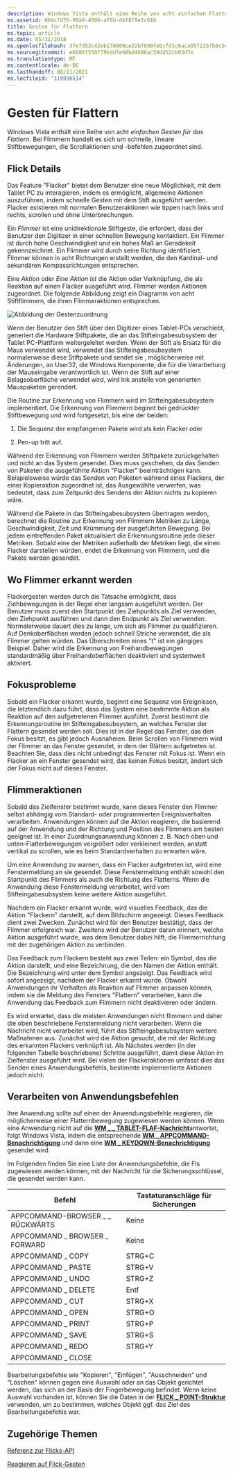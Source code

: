 ```yaml
---
description: Windows Vista enthält eine Reihe von acht einfachen Flattgesten. Bei Flimmern handelt es sich um schnelle, lineare Stiftbewegungen, die Scrollaktionen und -befehlen zugeordnet sind.
ms.assetid: 004c7d76-90a9-4506-a70b-dbf8f9e1c616
title: Gesten für Flattern
ms.topic: article
ms.date: 05/31/2018
ms.openlocfilehash: 37e7d53c42eb178900ce22b7890febcfd1c6aca95f2257b0c5ed06eb20173b79
ms.sourcegitcommit: e6600f550f79bddfe58bd4696ac50dd52cb03d7e
ms.translationtype: MT
ms.contentlocale: de-DE
ms.lasthandoff: 08/11/2021
ms.locfileid: "119936514"
---
```

# <a name="flicks-gestures"></a>Gesten für Flattern

Windows Vista enthält eine Reihe von acht *einfachen Gesten für das Flattern.* Bei Flimmern handelt es sich um schnelle, lineare Stiftbewegungen, die Scrollaktionen und -befehlen zugeordnet sind.

## <a name="flick-details"></a>Flick Details

Das Feature "Flacker" bietet dem Benutzer eine neue Möglichkeit, mit dem Tablet PC zu interagieren, indem es ermöglicht, allgemeine Aktionen auszuführen, indem schnelle Gesten mit dem Stift ausgeführt werden. Flacker existieren mit normalen Benutzeraktionen wie tippen nach links und rechts, scrollen und ohne Unterbrechungen.

Ein *Flimmer* ist eine unidirektionale Stiftgeste, die erfordert, dass der Benutzer den Digitizer in einer schnellen Bewegung kontaktiert. Ein Flimmer ist durch hohe Geschwindigkeit und ein hohes Maß an Geradekeit gekennzeichnet. Ein Flimmer wird durch seine Richtung identifiziert. Flimmer können in acht Richtungen erstellt werden, die den Kardinal- und sekundären Kompassrichtungen entsprechen.

Eine *Aktion* oder *Eine Aktion ist* die Aktion oder Verknüpfung, die als Reaktion auf einen Flacker ausgeführt wird. Flimmer werden Aktionen zugeordnet. Die folgende Abbildung zeigt ein Diagramm von acht Stiftflimmern, die ihren Flimmeraktionen entsprechen.

![Abbildung der Gestenzuordnung](images/2647eb2d-36d0-4610-b923-fa3530d1e640.jpg)

Wenn der Benutzer den Stift über den Digitizer eines Tablet-PCs verschiebt, generiert die Hardware Stiftpakete, die an das Stifteingabesubsystem der Tablet PC-Plattform weitergeleitet werden. Wenn der Stift als Ersatz für die Maus verwendet wird, verwendet das Stifteingabesubsystem normalerweise diese Stiftpakete und sendet sie , möglicherweise mit Änderungen, an User32, die Windows Komponente, die für die Verarbeitung der Mauseingabe verantwortlich ist. Wenn der Stift auf einer Belagsoberfläche verwendet wird, wird Ink anstelle von generierten Mauspaketen gerendert.

Die Routine zur Erkennung von Flimmern wird im Stifteingabesubsystem implementiert. Die Erkennung von Flimmern beginnt bei gedrückter Stiftbewegung und wird fortgesetzt, bis eine der beiden:

1) Die Sequenz der empfangenen Pakete wird als kein Flacker oder

2) Pen-up tritt auf.

Während der Erkennung von Flimmern werden Stiftpakete zurückgehalten und nicht an das System gesendet. Dies muss geschehen, da das Senden von Paketen die ausgeführte Aktion "Flacker" beeinträchtigen kann. Beispielsweise würde das Senden von Paketen während eines Flackers, der einer Kopieraktion zugeordnet ist, das Ausgewählte verwerfen, was bedeutet, dass zum Zeitpunkt des Sendens der Aktion nichts zu kopieren wäre.

Während die Pakete in das Stifteingabesubsystem übertragen werden, berechnet die Routine zur Erkennung von Flimmern Metriken zu Länge, Geschwindigkeit, Zeit und Krümmung der ausgeführten Bewegung. Bei jedem eintreffenden Paket aktualisiert die Erkennungsroutine jede dieser Metriken. Sobald eine der Metriken außerhalb der Metriken liegt, die einen Flacker darstellen würden, endet die Erkennung von Flimmern, und die Pakete werden gesendet.

## <a name="where-flicks-are-detected"></a>Wo Flimmer erkannt werden

Flackergesten werden durch die Tatsache ermöglicht, dass Ziehbewegungen in der Regel eher langsam ausgeführt werden. Der Benutzer muss zuerst den Startpunkt des Ziehpunkts als Ziel verwenden, den Ziehpunkt ausführen und dann den Endpunkt als Ziel verwenden. Normalerweise dauert dies zu lange, um sich als Flimmer zu qualifizieren. Auf Denkoberflächen werden jedoch schnell Striche verwendet, die als Flimmer gelten würden. Das Überschreiten eines "t" ist ein gängiges Beispiel. Daher wird die Erkennung von Freihandbewegungen standardmäßig über Freihandoberflächen deaktiviert und systemweit aktiviert.

## <a name="focus-issues"></a>Fokusprobleme

Sobald ein Flacker erkannt wurde, beginnt eine Sequenz von Ereignissen, die letztendlich dazu führt, dass das System eine bestimmte Aktion als Reaktion auf den aufgetretenen Flimmer ausführt. Zuerst bestimmt die Erkennungsroutine im Stifteingabesubsystem, an welches Fenster der Flattern gesendet werden soll. Dies ist in der Regel das Fenster, das den Fokus besitzt, es gibt jedoch Ausnahmen. Beim Scrollen von Flimmern wird der Flimmer an das Fenster gesendet, in dem der Blättern aufgetreten ist. Beachten Sie, dass dies nicht unbedingt das Fenster mit Fokus ist. Wenn ein Flacker an ein Fenster gesendet wird, das keinen Fokus besitzt, ändert sich der Fokus nicht auf dieses Fenster.

## <a name="flick-actions"></a>Flimmeraktionen

Sobald das Zielfenster bestimmt wurde, kann dieses Fenster den Flimmer selbst abhängig vom Standard- oder programmierten Ereignisverhalten verarbeiten. Anwendungen können auf die Aktion reagieren, die basierend auf der Anwendung und der Richtung und Position des Flimmers am besten geeignet ist. In einer Zuordnungsanwendung können z. B. Nach oben und unten-Flatterbewegungen vergrößert oder verkleinert werden, anstatt vertikal zu scrollen, wie es beim Standardverhalten zu erwarten wäre.

Um eine Anwendung zu warnen, dass ein Flacker aufgetreten ist, wird eine Fenstermeldung an sie gesendet. Diese Fenstermeldung enthält sowohl den Startpunkt des Flimmers als auch die Richtung des Flatterns. Wenn die Anwendung diese Fenstermeldung verarbeitet, wird vom Stifteingabesubsystem keine weitere Aktion ausgeführt.

Nachdem ein Flacker erkannt wurde, wird visuelles Feedback, das die Aktion "Flackern" darstellt, auf dem Bildschirm angezeigt. Dieses Feedback dient zwei Zwecken. Zunächst wird für den Benutzer bestätigt, dass der Flimmer erfolgreich war. Zweitens wird der Benutzer daran erinnert, welche Aktion ausgeführt wurde, was dem Benutzer dabei hilft, die Flimmerrichtung mit der zugehörigen Aktion zu verbinden.

Das Feedback zum Flackern besteht aus zwei Teilen: ein Symbol, das die Aktion darstellt, und eine Bezeichnung, die den Namen der Aktion enthält. Die Bezeichnung wird unter dem Symbol angezeigt. Das Feedback wird sofort angezeigt, nachdem der Flacker erkannt wurde. Obwohl Anwendungen ihr Verhalten als Reaktion auf Flimmer anpassen können, indem sie die Meldung des Fensters "Flattern" verarbeiten, kann die Anwendung das Feedback zum Flimmern nicht deaktivieren oder ändern.

Es wird erwartet, dass die meisten Anwendungen nicht flimmern und daher die oben beschriebene Fenstermeldung nicht verarbeiten. Wenn die Nachricht nicht verarbeitet wird, führt das Stifteingabesubsystem weitere Maßnahmen aus. Zunächst wird die Aktion gesucht, die mit der Richtung des erkannten Flackers verknüpft ist. Als Nächstes werden (in der folgenden Tabelle beschriebene) Schritte ausgeführt, damit diese Aktion im Zielfenster ausgeführt wird. Bei vielen der Flackeraktionen umfasst dies das Senden eines Anwendungsbefehls, bestimmte implementierte Aktionen jedoch nicht.

## <a name="processing-application-commands"></a>Verarbeiten von Anwendungsbefehlen

Ihre Anwendung sollte auf einen der Anwendungsbefehle reagieren, die möglicherweise einer Flatternbewegung zugewiesen werden können. Wenn eine Anwendung nicht auf die [**WM \_ \_ TABLET-FLAF-Nachricht**](wm-tablet-flick-message.md)antwortet, folgt Windows Vista, indem die entsprechende [**WM \_ APPCOMMAND-Benachrichtigung**](/windows/desktop/inputdev/wm-appcommand) und dann eine [**WM \_ KEYDOWN-Benachrichtigung**](/windows/desktop/inputdev/wm-keydown) gesendet wird.

Im Folgenden finden Sie eine Liste der Anwendungsbefehle, die Fls zugewiesen werden können, mit der Nachricht für die Sicherungsschlüssel, die gesendet werden kann.



| Befehl                                  | Tastaturanschläge für Sicherungen  |
|------------------------------------------|-------------------|
| APPCOMMAND-BROWSER \_ \_ RÜCKWÄRTS<br/> | Keine<br/>   |
| APPCOMMAND \_ BROWSER \_ FORWARD<br/>  | Keine<br/>   |
| APPCOMMAND \_ COPY<br/>              | STRG+C<br/> |
| APPCOMMAND \_ PASTE<br/>             | STRG+V<br/> |
| APPCOMMAND \_ UNDO<br/>              | STRG+Z<br/> |
| APPCOMMAND \_ DELETE<br/>            | Entf<br/>    |
| APPCOMMAND \_ CUT<br/>               | STRG+X<br/> |
| APPCOMMAND \_ OPEN<br/>              | STRG+O<br/> |
| APPCOMMAND \_ PRINT<br/>             | STRG+P<br/> |
| APPCOMMAND \_ SAVE<br/>              | STRG+S<br/> |
| APPCOMMAND \_ REDO<br/>              | STRG+Y<br/> |
| APPCOMMAND \_ CLOSE<br/>             |                   |



 

Bearbeitungsbefehle wie "Kopieren", "Einfügen", "Ausschneiden" und "Löschen" können gegen eine Auswahl oder an das Objekt gerichtet werden, das sich an der Basis der Fingerbewegung befindet. Wenn keine Auswahl vorhanden ist, können Sie die Daten in der [**FLICK \_ POINT-Struktur**](/windows/desktop/api/tabflicks/ns-tabflicks-flick_point) verwenden, um zu bestimmen, welches Objekt ggf. das Ziel des Bearbeitungsbefehls war.

## <a name="related-topics"></a>Zugehörige Themen

<dl> <dt>

[Referenz zur Flicks-API](flicks-api-reference.md)
</dt> <dt>

[Reagieren auf Flick-Gesten](/previous-versions//dd356077(v=vs.85))
</dt> </dl>

 


